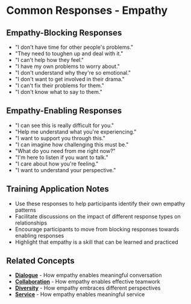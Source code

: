 # Common Responses - Empathy

## Empathy-Blocking Responses
- "I don't have time for other people's problems."
- "They need to toughen up and deal with it."
- "I can't help how they feel."
- "I have my own problems to worry about."
- "I don't understand why they're so emotional."
- "I don't want to get involved in their drama."
- "I can't fix their problems for them."
- "I don't know what to say to them."

## Empathy-Enabling Responses
- "I can see this is really difficult for you."
- "Help me understand what you're experiencing."
- "I want to support you through this."
- "I can imagine how challenging this must be."
- "What do you need from me right now?"
- "I'm here to listen if you want to talk."
- "I care about how you're feeling."
- "I want to understand your perspective."

## Training Application Notes
- Use these responses to help participants identify their own empathy patterns
- Facilitate discussions on the impact of different response types on relationships
- Encourage participants to move from blocking responses towards enabling responses
- Highlight that empathy is a skill that can be learned and practiced

## Related Concepts
- **[Dialogue](../dialogue/README.md)** - How empathy enables meaningful conversation
- **[Collaboration](../collaboration/README.md)** - How empathy enables effective teamwork
- **[Diversity](../diversity/README.md)** - How empathy embraces different perspectives
- **[Service](../service/README.md)** - How empathy enables meaningful service
